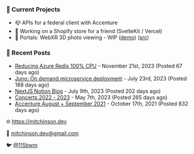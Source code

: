 ### 📌 Current Projects
- 📪 APIs for a federal client with Accenture
- 🛒 Working on a Shopify store for a friend (SvelteKit / Vercel)
- 📸 Portals: WebXR 3D photo viewing - WIP ([demo](https://portals.mitchinson.dev/)) ([src](https://github.com/bmitchinson/vr-jpg-viewer-webxr))

### 📝 Recent Posts

- [Reducing Azure Redis 100% CPU](https://blog.mitchinson.dev/redis-cpu) - November 21st, 2023 (Posted 67 days ago)
- [Juno: On demand microservice deployment](https://blog.mitchinson.dev/juno) - July 23rd, 2023 (Posted 188 days ago)
- [NextJS Notion Blog](https://blog.mitchinson.dev/blog-2023) - July 9th, 2023 (Posted 202 days ago)
- [Concerts 2022 - 2023](https://blog.mitchinson.dev/concerts-2023) - May 7th, 2023 (Posted 265 days ago)
- [Accenture August + September 2021](https://blog.mitchinson.dev/pillar/aug-sep-21) - October 17th, 2021 (Posted 832 days ago)

🌐 https://mitchinson.dev

💌 mitchinson.dev@gmail.com

🐦 [@115bwm](https://twitter.com/115bwm)